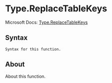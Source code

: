 # Type.ReplaceTableKeys

Microsoft Docs: [Type.ReplaceTableKeys](https://docs.microsoft.com/en-us/powerquery-m/type-replacetablekeys)

## Syntax

```
Syntax for this function.
```

## About

About this function.

